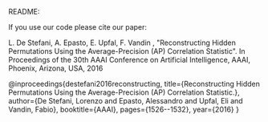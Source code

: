 README:

If you use our code please cite our paper:

L. De Stefani, A. Epasto, E. Upfal, F. Vandin , "Reconstructing Hidden Permutations Using the Average-Precision (AP) Correlation Statistic". In Proceedings of the 30th AAAI Conference on Artificial Intelligence, AAAI, Phoenix, Arizona, USA, 2016

@inproceedings{destefani2016reconstructing,
  title={Reconstructing Hidden Permutations Using the Average-Precision (AP) Correlation Statistic.},
  author={De Stefani, Lorenzo and Epasto, Alessandro and Upfal, Eli and Vandin, Fabio},
  booktitle={AAAI},
  pages={1526--1532},
  year={2016}
}
